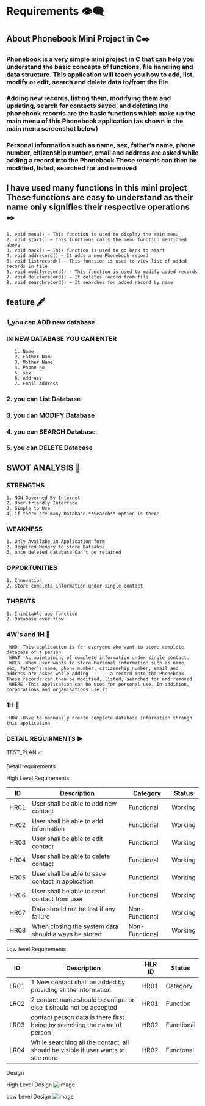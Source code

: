 # Requirements 👁️‍🗨️

 ## About Phonebook Mini Project in C✒️

  ### Phonebook is a very simple mini project in C that can help you understand the basic concepts of functions, file handling and data structure. This application will teach you how to add, list, modify or edit, search and delete data to/from the file

  ### Adding new records, listing them, modifying them and updating, search for contacts saved, and deleting the phonebook records are the basic functions which make up the main menu of this Phonebook application (as shown in the main menu screenshot below)

  ### Personal information such as name, sex, father’s name, phone number, citizenship number, email and address are asked while adding a record into the Phonebook These records can then be modified, listed, searched for and removed

 ## I have used many functions in this mini project These functions are easy to understand as their name only signifies their respective operations ✒️

    1. void menu() – This function is used to display the main menu
    2. void start() – This functions calls the menu function mentioned above
    3. void back() – This function is used to go back to start
    4. void addrecord() – It adds a new Phonebook record
    5. void listrecord() – This function is used to view list of added records in file
    6. void modifyrecord() – This function is used to modify added records
    7. void deleterecord() – It deletes record from file
    8. void searchrecord() – It searches for added record by name

 ## feature 🖋️

   ### 1_you can ADD new database 
   ### IN NEW DATABASE YOU CAN ENTER 
       1. Name
       2. Father Name
       3. Mother Name
       4. Phone no
       5. sex
       6. Address
       7. Email Address
   ### 2. you can List Database
   ### 3. you can MODIFY Database
   ### 4. you can SEARCH Database
   ### 5. you can DELETE Datacase
 
  ## SWOT ANALYSIS 💭

  ### STRENGTHS
    1. NON Governed By Internet
    2. User-friendly Interface
    3. Simple to Use
    4. if there are many Database **Search** option is there
  
  ### WEAKNESS

    1. Only Availabe in Application form
    2. Required Memory to store Dataabse
    3. once deleted database Can't be retained

  ### OPPORTUNITIES

    1. Innovation
    2. Store complete information under single contact

  ### THREATS

    1. Inimitable app function
    2. Database over flow

  ### 4W's and 1H 💭

     WHO -This application is for everyone who want to store complete database of a person 
     WHAT -As maintaining of complete information under single contact.
     WHEN -When user wants to store Personal information such as name, sex, father’s name, phone number, citizenship number, email and address are asked while adding        a record into the Phonebook. These records can then be modified, listed, searched for and removed
     WHERE -This application can be used for personal use. In addition, corporations and organisations use it

  ### 1H 💭
 
     HOW -Have to mannually create complete database information through this application 

  ### DETAIL REQUIRMENTS ▶️
  TEST_PLAN 📈

Detail requirements

High Level Requirements

| ID	| Description |	Category |	Status |
|-----|-------------|----------|---------|
| HR01	| User shall be able to add new contact |	Functional| Working |
| HR02	| User shall be able to add information | Functional| Working |
| HR03	| User shall be able to edit contact |	Functional | Working	 |
| HR04	| User shall be able to delete contact |	Functional | Working |
| HR05	| User shall be able to save contact in application |	Functional | Working |
| HR06	| User shall be able to read contact from user |	Functional |	Working |
| HR07	| Data should not be lost if any failure |	Non-Functional |	Working |
| HR08	| When closing the system data should always be stored |	Non-Functional | Working |

Low level Requirements

| ID |	Description |	HLR ID | Status  |
|-------|-----------|--------|---------|
| LR01 |	1 New contact shall be added by providing all the information | HR01  | Category |
| LR02 |	2 contact name should be unique or else it should not be accepted | HR01  | Function |		
| LR03 |  contact person data is there first being by searching the name of person | HR02  | Functional |
| LR04 |	While searching all the contact, all should be visible if user wants to see more | HR02   | Functonal |

Design

High Level Design
![image](https://user-images.githubusercontent.com/94338447/143380275-3855d569-a845-46c6-b607-f21854358203.png)

Low Level Design
![image](https://user-images.githubusercontent.com/94338447/143381001-4c74ee5f-baa9-43ba-93c8-a9ac67461672.png)
